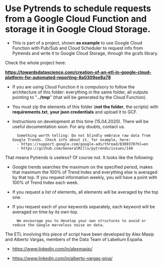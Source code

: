 # Use Pytrends to schedule requests from a Google Cloud Function and storage it in Google Cloud Storage.

- This is part of a project, shown **as example** to use Google Cloud Function with Pub/Sub and Cloud Scheduler to request info from Pytrends and write it to Google Cloud Storage, through the gcsfs library.

Check the whole project here: 

**https://towardsdatascience.com/creation-of-an-etl-in-google-cloud-platform-for-automated-reporting-8a0309ee8a78**

- If you are using Cloud Function it is compulsory to follow the architecture of this folder: everything in the same folder, all outputs pointing to "**../tmp**" (that will be generated by the Cloud Function).

- You must zip the elements of this folder (**not the folder**, the scripts) with **requirements.txt**, **your json credentials** and upload it to GCF.


- Instructions on development at this time (15.04.2020). There will be useful documentation soon.
For any doubts, contact us.


        Something worth telling: Do not blindly embrace raw data from Google Trends. Check info about it, for example, here:
        - https://support.google.com/google-ads/thread/8389370?hl=en
        - https://github.com/GeneralMills/pytrends/issues/140


That means Pytrends is useless? Of course not. It looks like the following: 

- Google trends searches the maximum on the specified period, makes that maximum the 100% of Trend Index and everything else is averaged by that top. If you request information weekly, you will have a point with 100% of Trend Index each week.

- If you request a list of elements, all elements will be averaged by the top one.

- If you request each of your keywords separately, each keyword will be averaged on time by its own top.

        We encourage you to develop your own structures to avoid or reduce the Google marvelous noise on data.


The ETL involving this piece of script have been developed by Alex Masip and Alberto Vargas, members of the Data Team of Labelium España.

- https://www.linkedin.com/in/alexmasip/

- https://www.linkedin.com/in/alberto-vargas-pina/


